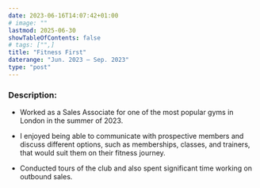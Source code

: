 ```yaml
---
date: 2023-06-16T14:07:42+01:00
# image: ""
lastmod: 2025-06-30
showTableOfContents: false
# tags: ["",]
title: "Fitness First"
daterange: "Jun. 2023 – Sep. 2023"
type: "post"
---
```


### Description:
- Worked as a Sales Associate for one of the most popular gyms in London in the summer of 2023. 

- I enjoyed being able to communicate with prospective members and discuss different options, such as memberships, classes, and trainers, that would suit them on their fitness journey. 

- Conducted tours of the club and also spent significant time working on outbound sales. 